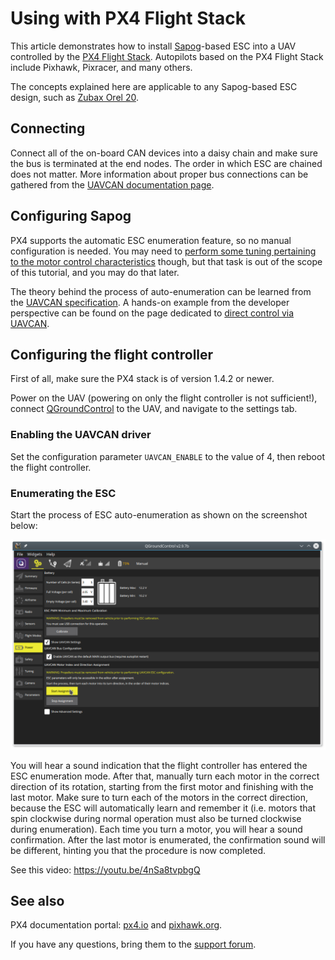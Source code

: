 # Using with PX4 Flight Stack

This article demonstrates how to install [Sapog](/sapog)-based ESC into a UAV controlled by the
[PX4 Flight Stack](http://px4.io).
Autopilots based on the PX4 Flight Stack include Pixhawk, Pixracer, and many others.

The concepts explained here are applicable to any Sapog-based ESC design, such as [Zubax Orel 20](/zubax_orel_20).

## Connecting

Connect all of the on-board CAN devices into a daisy chain and make sure the bus is terminated at the end nodes.
The order in which ESC are chained does not matter.
More information about proper bus connections can be gathered from the [UAVCAN documentation page](/uavcan).

## Configuring Sapog

PX4 supports the automatic ESC enumeration feature, so no manual configuration is needed.
You may need to [perform some tuning pertaining to the motor control characteristics](/sapog/tuning) though,
but that task is out of the scope of this tutorial, and you may do that later.

The theory behind the process of auto-enumeration can be learned from the [UAVCAN specification](http://uavcan.org).
A hands-on example from the developer perspective can be found on the page dedicated to
[direct control via UAVCAN](/sapog/direct_control_via_uavcan).

## Configuring the flight controller

First of all, make sure the PX4 stack is of version 1.4.2 or newer.

Power on the UAV (powering on only the flight controller is not sufficient!),
connect [QGroundControl](http://qgroundcontrol.com) to the UAV, and navigate to the settings tab.

### Enabling the UAVCAN driver

Set the configuration parameter `UAVCAN_ENABLE` to the value of 4, then reboot the flight controller.

### Enumerating the ESC

Start the process of ESC auto-enumeration as shown on the screenshot below:

<img src="qgroundcontrol_uavcan_esc_enumeration.png" title="QGroundControl - UAVCAN ESC auto-enumeration">

You will hear a sound indication that the flight controller has entered the ESC enumeration mode.
After that, manually turn each motor in the correct direction of its rotation,
starting from the first motor and finishing with the last motor.
Make sure to turn each of the motors in the correct direction,
because the ESC will automatically learn and remember it
(i.e. motors that spin clockwise during normal operation must also be turned clockwise during enumeration).
Each time you turn a motor, you will hear a sound confirmation.
After the last motor is enumerated, the confirmation sound will be different,
hinting you that the procedure is now completed.

See this video: <https://youtu.be/4nSa8tvpbgQ>

## See also

PX4 documentation portal: [px4.io](http://px4.io) and [pixhawk.org](http://pixhawk.org).

If you have any questions, bring them to the [support forum](https://productforums.zubax.com).
